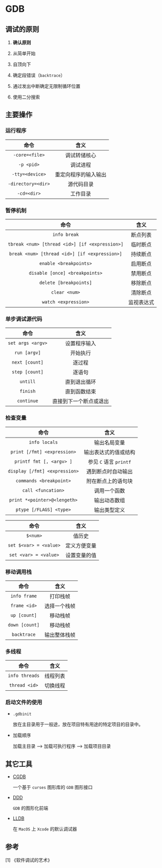 ﻿
# GDB

## 调试的原则

1. **确认原则**

2. 从简单开始

3. 自顶向下

4. 确定段错误（`backtrace`）

5. 通过发出中断确定无限制循环位置

6. 使用二分搜索

## 主要操作


### 运行程序

| 命令 | 含义 |
|:---:|:---:|
| `-core=<file>` |  调试转储核心 |
| `-p <pid>` |  调试进程 |
| `-tty=<device>` | 重定向程序的输入输出 |
| `-directory=<dir>` | 源代码目录 |
| `-cd=<dir>` | 工作目录 |

### 暂停机制

| 命令 | 含义 |
|:---:|:---:|
| `info break` | 断点列表 |
| `tbreak <num> [thread <id>] [if <expression>]` | 临时断点 |
| `break <num> [thread <id>] [if <expression>]` | 持续断点 |
| `enable <breakpoints>` | 启用断点 |
| `disable [once] <breakpoints>` | 禁用断点 |
| `delete [breakpoints]` | 移除断点 |
| `clear <num>` | 清除断点 |
| `watch <expression>` | 监视表达式 |

### 单步调试源代码

| 命令 | 含义 |
|:---:|:---:|
| `set args <argv>` | 设置程序输入 |
| `run [argv]` | 开始执行 |
| `next [count]` | 逐过程 |
| `step [count]` | 逐语句 |
| `untill` | 直到退出循环 |
| `finish` | 直到函数结束 |
| `continue` | 直接到下一个断点或退出 |

### 检查变量

| 命令 | 含义 |
|:---:|:---:|
| `info locals` | 输出名局变量 |
| `print [/fmt] <expression>` | 输出表达式的值或结构 |
| `printf fmt [, <argv> ]` | 参见 `C` 语言 `printf` |
| `display [/fmt] <expression>` | 遇到断点时自动输出 |
| `commands <breakpoint>` | 附在断点上的语句块 |
| `call <funcation>` | 调用一个函数 |
| `print *<pointer>@<lengeth>` | 输出动态数组 |
| `ptype [/FLAGS] <type>` | 输出类型定义 |


| 命令 | 含义 |
|:---:|:---:|
| `$<num>` | 值历史 |
| `set $<var> = <value>` | 定义方便变量 |
| `set <var> = <value>` | 设置变量的值 |

### 移动调用栈

| 命令 | 含义 |
|:---:|:---:|
| `info frame` | 打印栈帧 |
| `frame <id>` | 选择一个栈帧 |
| `up [count]` | 移动栈帧 |
| `down [count]` | 移动栈帧 |
| `backtrace` | 输出整体栈帧 |

### 多线程

| 命令 | 含义 |
|:---:|:---:|
| `info threads` | 线程列表 |
| `thread <id>` | 切换线程 |

### 启动文件的使用

- `.gdbinit`

  放在主目录用于一般途，放在项目特有用途的特定项目的目录中。

- 加载顺序

  加载主目录 --> 加载可执行程序 --> 加载项目目录

## 其它工具

- [CGDB](https://cntofu.com/book/121/index.html)

  一个基于 `curses` 图形库的 `GDB` 图形接口

- [DDD](https://www.gnu.org/software/ddd/)

  `GDB` 的图形化前端

- [LLDB](https://lldb.llvm.org)

  在 `MacOS` 上 `Xcode` 的默认调试器

## 参考

[1]  《软件调试的艺术》
